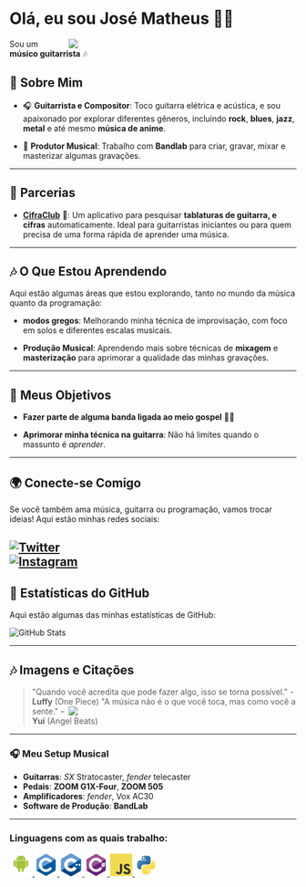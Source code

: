 # Olá, eu sou José Matheus 👋🎸

<img src="https://tagumando.wordpress.com/wp-content/uploads/2023/07/vinland-saga-10_3.jpeg?w=2000" width="400" align="right">


Sou um **músico guitarrista**  🎶



## 🎸 Sobre Mim

- 🎧 **Guitarrista e Compositor**: Toco guitarra elétrica e acústica, e sou apaixonado por explorar diferentes gêneros, incluindo **rock**, **blues**, **jazz**, **metal** e até mesmo **música de anime**. 

- 🎵 **Produtor Musical**: Trabalho com **Bandlab** para criar, gravar, mixar e masterizar algumas gravações. 

---

## 📝 Parcerias



- **[CifraClub](https://www.cifraclub.com.br/)** 🎸: Um aplicativo para pesquisar **tablaturas de guitarra, e cifras** automaticamente. Ideal para guitarristas iniciantes ou para quem precisa de uma forma rápida de aprender uma música.

  

---

## 🎶 O Que Estou Aprendendo

Aqui estão algumas áreas que estou explorando, tanto no mundo da música quanto da programação:

- **modos gregos**: Melhorando minha técnica de improvisação, com foco em solos e diferentes escalas musicais.
  
- **Produção Musical**: Aprendendo mais sobre técnicas de **mixagem** e **masterização** para aprimorar a qualidade das minhas gravações.
  
---

## 🎯 Meus Objetivos
  
- **Fazer parte de alguma banda ligada ao meio gospel** 🎸🎶<br>

- **Aprimorar minha técnica na guitarra**: Não há limites quando o massunto é *aprender*.<br>

---

## 🌍 Conecte-se Comigo

Se você também ama música, guitarra ou programação, vamos trocar ideias! Aqui estão minhas redes sociais:

[![**Twitter**](https://img.shields.io/badge/Twitter-blue?logo=twitter)](https://x.com/JosMatheusSoar1)<br>
[![**Instagram**](https://img.shields.io/badge/Instagram-purple?logo=instagram)](https://www.instagram.com/josematheusbsb/)<br>
---

## 🎸 Estatísticas do GitHub

Aqui estão algumas das minhas estatísticas de GitHub:

![GitHub Stats](https://github-readme-stats.vercel.app/api?username=matheuxshow&show_icons=true&count_private=true&hide_title=true&theme=dark)




---

## 🎶 Imagens e Citações 

> "Quando você acredita que pode fazer algo, isso se torna possível." - **Luffy** (One Piece)  <img src="https://pbs.twimg.com/media/EN2g611XkAAW9rs?format=jpg&name=large" width="400" align="right">
> "A música não é o que você toca, mas como você a sente." – **Yui** (Angel Beats)


---

### 🎧 Meu Setup Musical

- **Guitarras**: *SX* Stratocaster, *fender* telecaster
- **Pedais**: **ZOOM G1X-Four**, **ZOOM 505**
- **Amplificadores**: *fender*, Vox AC30
- **Software de Produção**: **BandLab**

---


<h3 align="left">Linguagens com as quais trabalho:</h3>
<p align="left"> <a href="https://developer.android.com" target="_blank" rel="noreferrer"> <img src="https://raw.githubusercontent.com/devicons/devicon/master/icons/android/android-original-wordmark.svg" alt="android" width="40" height="40"/> </a> <a href="https://www.cprogramming.com/" target="_blank" rel="noreferrer"> <img src="https://raw.githubusercontent.com/devicons/devicon/master/icons/c/c-original.svg" alt="c" width="40" height="40"/> </a> <a href="https://www.w3schools.com/cpp/" target="_blank" rel="noreferrer"> <img src="https://raw.githubusercontent.com/devicons/devicon/master/icons/cplusplus/cplusplus-original.svg" alt="cplusplus" width="40" height="40"/> </a> <a href="https://www.w3schools.com/cs/" target="_blank" rel="noreferrer"> <img src="https://raw.githubusercontent.com/devicons/devicon/master/icons/csharp/csharp-original.svg" alt="csharp" width="40" height="40"/> </a> <a href="https://developer.mozilla.org/en-US/docs/Web/JavaScript" target="_blank" rel="noreferrer"> <img src="https://raw.githubusercontent.com/devicons/devicon/master/icons/javascript/javascript-original.svg" alt="javascript" width="40" height="40"/> </a> <a href="https://www.python.org" target="_blank" rel="noreferrer"> <img src="https://raw.githubusercontent.com/devicons/devicon/master/icons/python/python-original.svg" alt="python" width="40" height="40"/> </a> </p>



